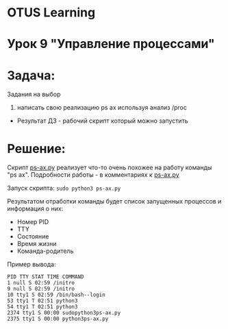 # OTUS Learning
# Урок 9 "Управление процессами"


# Задача:

Задания на выбор
1) написать свою реализацию ps ax используя анализ /proc
- Результат ДЗ - рабочий скрипт который можно запустить


# Решение:

Скрипт [ps-ax.py](ps-ax.py) реализует что-то очень похожее на работу команды "ps ax".
Подробности работы - в комментариях к [ps-ax.py](ps-ax.py)

Запуск скрипта: ```sudo python3 ps-ax.py```

Результатом отработки команды будет список запущенных процессов и информация о них:
* Номер PID
* TTY
* Состояние
* Время жизни
* Команда-родитель

Пример вывода:
```
PID TTY STAT TIME COMMAND
1 null S 02:59 /initro
9 null S 02:59 /initro
10 tty1 S 02:59 /bin/bash--login
53 tty1 T 02:51 python3
54 tty1 T 02:51 python3
2374 tty1 S 00:00 sudopython3ps-ax.py
2375 tty1 S 00:00 python3ps-ax.py
```
